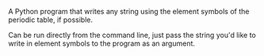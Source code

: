 A Python program that writes any string using the element symbols of the periodic table, if possible.

Can be run directly from the command line, just pass the string you'd like to write in element symbols to the program as an argument.